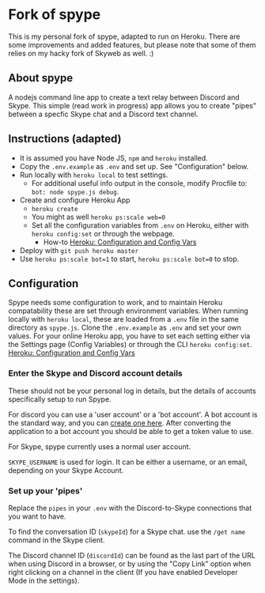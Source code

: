 # Fork of spype

This is my personal fork of spype, adapted to run on Heroku.
There are some improvements and added features, but please note that some of them relies on my hacky fork of Skyweb as well. :)

## About spype

A nodejs command line app to create a text relay between Discord and Skype. This simple (read work in progress) app allows you to create "pipes" between a specfic Skype chat and a Discord text channel.  

## Instructions (adapted)

* It is assumed you have Node JS, `npm` and `heroku` installed.
* Copy the `.env.example` as `.env` and set up. See "Configuration" below.
* Run locally with `heroku local` to test settings.
    * For additional useful info output in the console, modify Procfile to: `bot: node spype.js debug`.
* Create and configure Heroku App
    * `heroku create`
    * You might as well `heroku ps:scale web=0`
    * Set all the configuration variables from `.env` on Heroku, either with `heroku config:set` or through the webpage.
        * How-to [Heroku: Configuration and Config Vars](https://devcenter.heroku.com/articles/config-vars)
* Deploy with `git push heroku master`
* Use `heroku ps:scale bot=1` to start, `heroku ps:scale bot=0` to stop.

## Configuration

Spype needs some configuration to work, and to maintain Heroku compatability these are set through environment variables.
When running locally with  `heroku local`, these are loaded from a `.env` file in the same directory as `spype.js`.
Clone the `.env.example` as `.env` and set your own values.
For your online Heroku app, you have to set each setting either via the Settings page (Config Variables) or through the CLI `heroku config:set`. [Heroku: Configuration and Config Vars](https://devcenter.heroku.com/articles/config-vars) 

### Enter the Skype and Discord account details

These should not be your personal log in details, but the details of accounts specifically setup to run Spype.

For discord you can use a 'user account' or a 'bot account'. A bot account is the standard way, and you can [create one here](https://discordapp.com/developers/applications/me#top). After converting the application to a bot account you should be able to get a token value to use.

For Skype, spype currently uses a normal user account.

`SKYPE_USERNAME` is used for login. It can be either a username, or an email, depending on your Skype Account.


### Set up your 'pipes' 

Replace the `pipes` in your `.env` with the Discord-to-Skype connections that you want to have.

To find the conversation ID (`skypeId`) for a Skype chat. use the `/get name` command in the Skype client.

The Discord channel ID (`discordId`) can be found as the last part of the URL when using Discord in a browser, or by using the "Copy Link" option when right clicking on a channel in the client (If you have enabled Developer Mode in the settings). 

